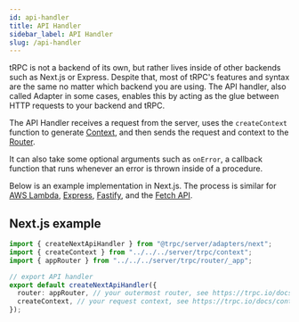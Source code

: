 ```yaml
---
id: api-handler
title: API Handler
sidebar_label: API Handler
slug: /api-handler
---
```

tRPC is not a backend of its own, but rather lives inside of other backends such as Next.js or Express. Despite that, most of tRPC's features and syntax are the same no matter which backend you are using. The API handler, also called Adapter in some cases, enables this by acting as the glue between HTTP requests to your backend and tRPC.

The API Handler receives a request from the server, uses the `createContext` function to generate [Context](./context), and then sends the request and context to the [Router](./router). 

It can also take some optional arguments such as `onError`, a callback function that runs whenever an error is thrown inside of a procedure.

Below is an example implementation in Next.js. The process is similar for [AWS Lambda](./adapter/aws-lambda.md#3-use-the-amazon-api-gateway-adapter), [Express](./adapter/express.md#3-use-the-express-adapter), [Fastify](./adapter/fastify.md#create-fastify-server), and the [Fetch API](./adapter/fetch.mdx).

## Next.js example

```ts title='pages/api/trpc/[trpc].ts'
import { createNextApiHandler } from "@trpc/server/adapters/next";
import { createContext } from "../../../server/trpc/context";
import { appRouter } from "../../../server/trpc/router/_app";

// export API handler
export default createNextApiHandler({
  router: appRouter, // your outermost router, see https://trpc.io/docs/procedures
  createContext, // your request context, see https://trpc.io/docs/context
});
```
